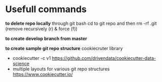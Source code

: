 # Usefull commands
**to delete repo locally**
through git bash cd to git repo and then
rm -rf .git (remove recursively (r) & force (f))

**to create develop branch from master**

**to create sample git repo structure**
cookiecruter library
- cookiecutter -c v1 https://github.com/drivendata/cookiecutter-data-science
- multiple layouts for various git repo structures
https://www.cookiecutter.io/